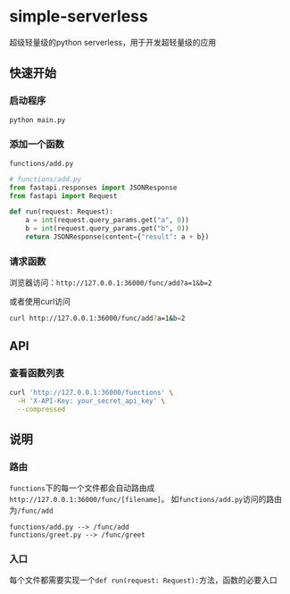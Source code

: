 # simple-serverless

超级轻量级的python serverless，用于开发超轻量级的应用

## 快速开始

### 启动程序
```bash
python main.py
```

### 添加一个函数

`functions/add.py`
```python
# functions/add.py
from fastapi.responses import JSONResponse
from fastapi import Request

def run(request: Request):
    a = int(request.query_params.get("a", 0))
    b = int(request.query_params.get("b", 0))
    return JSONResponse(content={"result": a + b})

```

### 请求函数

浏览器访问：`http://127.0.0.1:36000/func/add?a=1&b=2`

或者使用curl访问
```bash
curl http://127.0.0.1:36000/func/add?a=1&b=2
```

## API

### 查看函数列表
```bash
curl 'http://127.0.0.1:36000/functions' \
  -H 'X-API-Key: your_secret_api_key' \
  --compressed
```

## 说明

### 路由

`functions`下的每一个文件都会自动路由成`http://127.0.0.1:36000/func/[filename]`。
如`functions/add.py`访问的路由为`/func/add`

```
functions/add.py --> /func/add
functions/greet.py --> /func/greet
```

### 入口

每个文件都需要实现一个`def run(request: Request):`方法，函数的必要入口